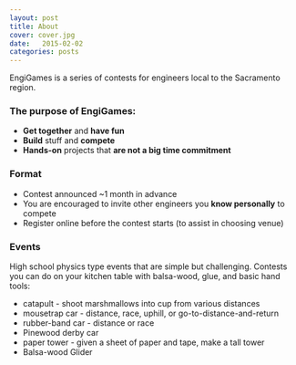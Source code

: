 ```yaml
---
layout: post
title: About
cover: cover.jpg
date:   2015-02-02
categories: posts
---
```


EngiGames is a series of contests for engineers local to the Sacramento region.

### The purpose of EngiGames:

 - **Get together** and **have fun**
 - **Build** stuff and **compete**
 - **Hands-on** projects that **are not a big time commitment**

### Format

 - Contest announced ~1 month in advance
 - You are encouraged to invite other engineers you **know personally** to compete
 - Register online before the contest starts (to assist in choosing venue)

### Events

High school physics type events that are simple but challenging. Contests you can do on your kitchen table with balsa-wood, glue, and basic hand tools:

 - catapult - shoot marshmallows into cup from various distances
 - mousetrap car - distance, race, uphill, or go-to-distance-and-return
 - rubber-band car - distance or race
 - Pinewood derby car
 - paper tower - given a sheet of paper and tape, make a tall tower
 - Balsa-wood Glider
 
